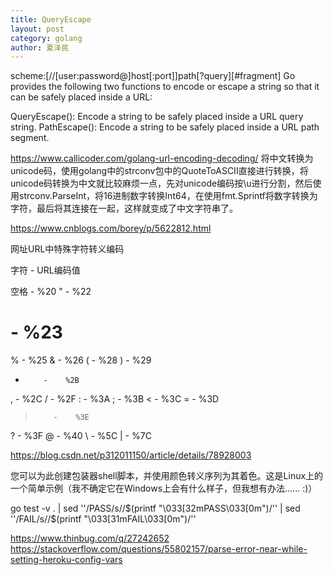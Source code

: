 ```yaml
---
title: QueryEscape
layout: post
category: golang
author: 夏泽民
---
```

scheme:[//[user:password@]host[:port]]path[?query][#fragment]
Go provides the following two functions to encode or escape a string so that it can be safely placed inside a URL:

QueryEscape(): Encode a string to be safely placed inside a URL query string.
PathEscape(): Encode a string to be safely placed inside a URL path segment.
<!-- more -->

https://www.callicoder.com/golang-url-encoding-decoding/
将中文转换为unicode码，使用golang中的strconv包中的QuoteToASCII直接进行转换，将unicode码转换为中文就比较麻烦一点，先对unicode编码按\u进行分割，然后使用strconv.ParseInt，将16进制数字转换Int64，在使用fmt.Sprintf将数字转换为字符，最后将其连接在一起，这样就变成了中文字符串了。

https://www.cnblogs.com/borey/p/5622812.html

网址URL中特殊字符转义编码

字符    -    URL编码值

空格    -    %20
"          -    %22
#         -    %23
%        -    %25
&         -    %26
(          -    %28
)          -    %29
+         -    %2B
,          -    %2C
/          -    %2F
:          -    %3A
;          -    %3B
<         -    %3C
=         -    %3D
>         -    %3E
?         -    %3F
@       -    %40
\          -    %5C
|          -    %7C 

https://blog.csdn.net/p312011150/article/details/78928003

您可以为此创建包装器shell脚本，并使用颜色转义序列为其着色。这是Linux上的一个简单示例（我不确定它在Windows上会有什么样子，但我想有办法...... :)）

go test -v . | sed ''/PASS/s//$(printf "\033[32mPASS\033[0m")/'' | sed ''/FAIL/s//$(printf "\033[31mFAIL\033[0m")/''

https://www.thinbug.com/q/27242652
https://stackoverflow.com/questions/55802157/parse-error-near-while-setting-heroku-config-vars
